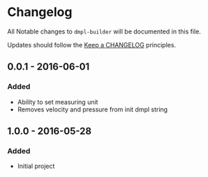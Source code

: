 # Changelog

All Notable changes to `dmpl-builder` will be documented in this file.

Updates should follow the [Keep a CHANGELOG](http://keepachangelog.com/) principles.

## 0.0.1 - 2016-06-01

### Added
- Ability to set measuring unit
- Removes velocity and pressure from init dmpl string

## 1.0.0 - 2016-05-28

### Added
- Initial project
